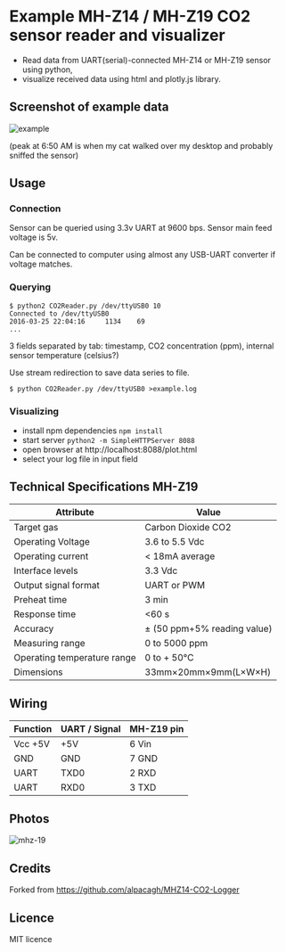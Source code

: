 # Example MH-Z14 / MH-Z19 CO2 sensor reader and visualizer

* Read data from UART(serial)-connected MH-Z14 or MH-Z19 sensor using python,
* visualize received data using html and plotly.js library.

## Screenshot of example data
![example](https://cloud.githubusercontent.com/assets/670789/14087148/39050c52-f531-11e5-91cd-ddc8fef7f94a.png)

(peak at 6:50 AM is when my cat walked over my desktop and probably sniffed the sensor)

## Usage

### Connection

Sensor can be queried using 3.3v UART at 9600 bps. Sensor main feed voltage is 5v.

Can be connected to computer using almost any USB-UART converter if voltage matches.

### Querying

```
$ python2 CO2Reader.py /dev/ttyUSB0 10
Connected to /dev/ttyUSB0
2016-03-25 22:04:16     1134    69
...
```
3 fields separated by tab: timestamp, CO2 concentration (ppm), internal sensor temperature (celsius?)
 
Use stream redirection to save data series to file.

`$ python CO2Reader.py /dev/ttyUSB0 >example.log`

### Visualizing

* install npm dependencies `npm install`
* start server `python2 -m SimpleHTTPServer 8088`
* open browser at http://localhost:8088/plot.html
* select your log file in input field

## Technical Specifications MH-Z19


|          Attribute          |            Value            |
|-----------------------------|-----------------------------|
| Target gas                  | Carbon Dioxide CO2          |
| Operating Voltage           | 3.6 to 5.5 Vdc              |
| Operating current           | < 18mA average              |
| Interface levels            | 3.3 Vdc                     |
| Output signal format        | UART or PWM                 |
| Preheat time                | 3 min                       |
| Response time               | <60 s                       |
| Accuracy                    | ± (50 ppm+5% reading value) |
| Measuring range             | 0 to 5000 ppm               |
| Operating temperature range | 0 to + 50°C                 |
| Dimensions                  | 33mm×20mm×9mm(L×W×H)        |


## Wiring

| Function | UART / Signal | MH-Z19 pin |
|----------|---------------|------------|
| Vcc +5V  | +5V           | 6 Vin      |
| GND      | GND           | 7 GND      |
| UART     | TXD0          | 2 RXD      |
| UART     | RXD0          | 3 TXD      |

## Photos

![mhz-19](https://user-images.githubusercontent.com/862951/52826018-38e23800-3113-11e9-92f3-18c99c902ae5.jpg)

## Credits

Forked from https://github.com/alpacagh/MHZ14-CO2-Logger

## Licence

MIT licence
